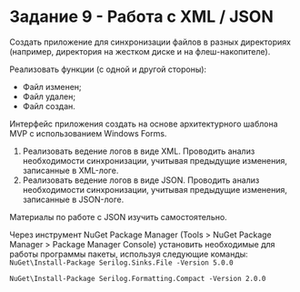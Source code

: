 # Задание 9 - Работа с XML / JSON

Создать приложение для синхронизации файлов в разных директориях (например, директория на жестком диске и на флеш-накопителе).

Реализовать функции (с одной и другой стороны):
* Файл	изменен;
* Файл удален;
* Файл	создан.

Интерфейс приложения создать на основе архитектурного шаблона MVP с использованием Windows Forms.

1. Реализовать ведение логов в виде XML. Проводить анализ необходимости синхронизации, учитывая предыдущие изменения, записанные в XML-логе.
2. Реализовать ведение логов в виде JSON. Проводить анализ необходимости синхронизации, учитывая предыдущие изменения, записанные в JSON-логе.
   
Материалы по работе с JSON изучить самостоятельно.

Через инструмент NuGet Package Manager (Tools > NuGet Package Manager > Package Manager Console) установить необходимые для работы программы пакеты, используя следующие команды:
`NuGet\Install-Package Serilog.Sinks.File -Version 5.0.0`

`NuGet\Install-Package Serilog.Formatting.Compact -Version 2.0.0`
